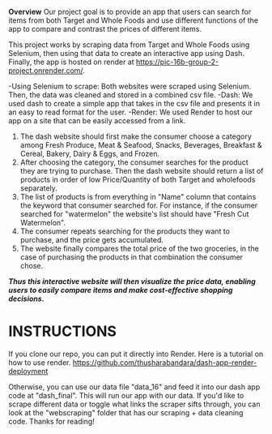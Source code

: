 **Overview**
Our project goal is to provide an app that users can search for items from both Target and Whole Foods and use different functions of the app to compare and contrast the prices of different items. 

This project works by scraping data from Target and Whole Foods using Selenium, then using that data to create an interactive app using Dash. Finally, the app is hosted on render at https://pic-16b-group-2-project.onrender.com/. 

-Using Selenium to scrape: Both websites were scraped using Selenium. Then, the data was cleaned and stored in a combined csv file. 
-Dash: We used dash to create a simple app that takes in the csv file and presents it in an easy to read format for the user.
-Render: We used Render to host our app on a site that can be easily accessed from a link. 

1. The dash website should first make the consumer choose a category among Fresh Produce, Meat & Seafood, Snacks, Beverages, Breakfast & Cereal, Bakery, Dairy & Eggs, and Frozen. 
2. After choosing the category, the consumer searches for the product they are trying to purchase. Then the dash website should return a list of products in order of low Price/Quantity of both Target and wholefoods separately. 
3. The list of products is from everything in "Name" column that contains the keyword that consumer searched for. For instance, if the consumer searched for "watermelon" the website's list should have "Fresh Cut Watermelon". 
4. The consumer repeats searching for the products they want to purchase, and the price gets accumulated. 
5. The website finally compares the total price of the two groceries, in the case of purchasing the products in that combination the consumer chose. 

***Thus this interactive website will then visualize the price data, enabling users to easily compare items and make cost-effective shopping decisions.***

# **INSTRUCTIONS**
If you clone our repo, you can put it directly into Render. Here is a tutorial on how to use render. https://github.com/thusharabandara/dash-app-render-deployment

Otherwise, you can use our data file "data_16" and feed it into our dash app code at "dash_final". This will run our app with our data. If you'd like to scrape different data or toggle what links the scraper sifts through, you can look at the "webscraping" folder that has our scraping + data cleaning code. Thanks for reading!
